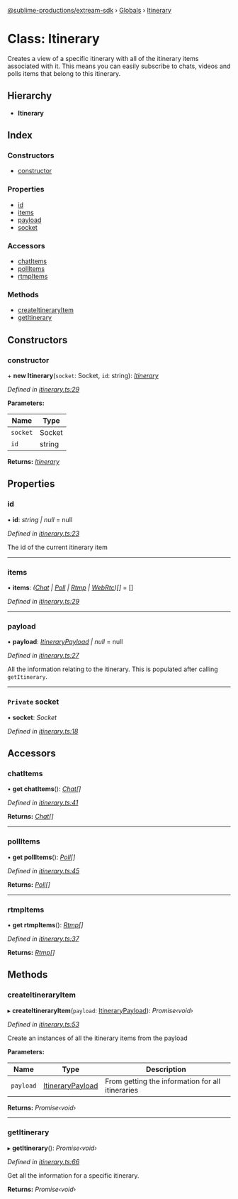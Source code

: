 [@sublime-productions/extream-sdk](../README.md) › [Globals](../globals.md) › [Itinerary](itinerary.md)

# Class: Itinerary

Creates a view of a specific itinerary with all of the itinerary items associated with it.
This means you can easily subscribe to chats, videos and polls items that belong to this itinerary.

## Hierarchy

* **Itinerary**

## Index

### Constructors

* [constructor](itinerary.md#constructor)

### Properties

* [id](itinerary.md#id)
* [items](itinerary.md#items)
* [payload](itinerary.md#payload)
* [socket](itinerary.md#private-socket)

### Accessors

* [chatItems](itinerary.md#chatitems)
* [pollItems](itinerary.md#pollitems)
* [rtmpItems](itinerary.md#rtmpitems)

### Methods

* [createItineraryItem](itinerary.md#createitineraryitem)
* [getItinerary](itinerary.md#getitinerary)

## Constructors

###  constructor

\+ **new Itinerary**(`socket`: Socket, `id`: string): *[Itinerary](itinerary.md)*

*Defined in [itinerary.ts:29](https://github.com/Extream-SaaS/ex-sdk/blob/849839b/src/itinerary.ts#L29)*

**Parameters:**

Name | Type |
------ | ------ |
`socket` | Socket |
`id` | string |

**Returns:** *[Itinerary](itinerary.md)*

## Properties

###  id

• **id**: *string | null* = null

*Defined in [itinerary.ts:23](https://github.com/Extream-SaaS/ex-sdk/blob/849839b/src/itinerary.ts#L23)*

The id of the current itinerary item

___

###  items

• **items**: *([Chat](chat.md) | [Poll](poll.md) | [Rtmp](rtmp.md) | [WebRtc](webrtc.md))[]* = []

*Defined in [itinerary.ts:29](https://github.com/Extream-SaaS/ex-sdk/blob/849839b/src/itinerary.ts#L29)*

___

###  payload

• **payload**: *[ItineraryPayload](../interfaces/itinerarypayload.md) | null* = null

*Defined in [itinerary.ts:27](https://github.com/Extream-SaaS/ex-sdk/blob/849839b/src/itinerary.ts#L27)*

All the information relating to the itinerary. This is populated after calling `getItinerary`.

___

### `Private` socket

• **socket**: *Socket*

*Defined in [itinerary.ts:18](https://github.com/Extream-SaaS/ex-sdk/blob/849839b/src/itinerary.ts#L18)*

## Accessors

###  chatItems

• **get chatItems**(): *[Chat](chat.md)[]*

*Defined in [itinerary.ts:41](https://github.com/Extream-SaaS/ex-sdk/blob/849839b/src/itinerary.ts#L41)*

**Returns:** *[Chat](chat.md)[]*

___

###  pollItems

• **get pollItems**(): *[Poll](poll.md)[]*

*Defined in [itinerary.ts:45](https://github.com/Extream-SaaS/ex-sdk/blob/849839b/src/itinerary.ts#L45)*

**Returns:** *[Poll](poll.md)[]*

___

###  rtmpItems

• **get rtmpItems**(): *[Rtmp](rtmp.md)[]*

*Defined in [itinerary.ts:37](https://github.com/Extream-SaaS/ex-sdk/blob/849839b/src/itinerary.ts#L37)*

**Returns:** *[Rtmp](rtmp.md)[]*

## Methods

###  createItineraryItem

▸ **createItineraryItem**(`payload`: [ItineraryPayload](../interfaces/itinerarypayload.md)): *Promise‹void›*

*Defined in [itinerary.ts:53](https://github.com/Extream-SaaS/ex-sdk/blob/849839b/src/itinerary.ts#L53)*

Create an instances of all the itinerary items from the payload

**Parameters:**

Name | Type | Description |
------ | ------ | ------ |
`payload` | [ItineraryPayload](../interfaces/itinerarypayload.md) | From getting the information for all itineraries  |

**Returns:** *Promise‹void›*

___

###  getItinerary

▸ **getItinerary**(): *Promise‹void›*

*Defined in [itinerary.ts:66](https://github.com/Extream-SaaS/ex-sdk/blob/849839b/src/itinerary.ts#L66)*

Get all the information for a specific itinerary.

**Returns:** *Promise‹void›*
